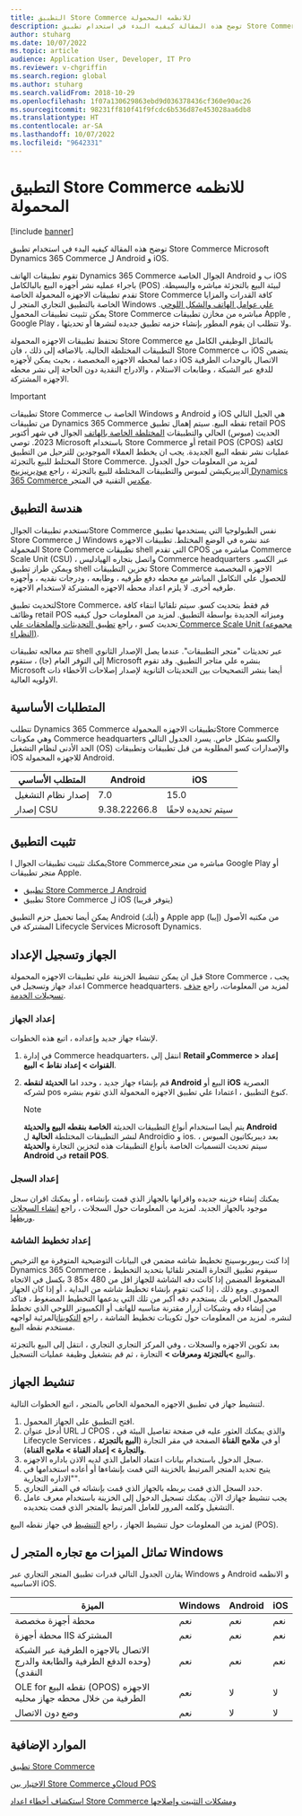 ```yaml
---
title: التطبيق Store Commerce للانظمه المحمولة
description: توضح هذه المقالة كيفيه البدء في استخدام تطبيق Store Commerce Microsoft Dynamics 365 Commerce ل Android و iOS.
author: stuharg
ms.date: 10/07/2022
ms.topic: article
audience: Application User, Developer, IT Pro
ms.reviewer: v-chgriffin
ms.search.region: global
ms.author: stuharg
ms.search.validFrom: 2018-10-29
ms.openlocfilehash: 1f07a130629863ebd9d036378436cf360e90ac26
ms.sourcegitcommit: 98231ff810f41f9fcdc6b536d87e453028aa6db8
ms.translationtype: HT
ms.contentlocale: ar-SA
ms.lasthandoff: 10/07/2022
ms.locfileid: "9642331"
---
```

# <a name="store-commerce-app-for-mobile-platforms"></a>التطبيق Store Commerce للانظمه المحمولة

[!include [banner](../includes/banner.md)]

توضح هذه المقالة كيفيه البدء في استخدام تطبيق Store Commerce Microsoft Dynamics 365 Commerce ل Android و iOS.

تقوم تطبيقات الهاتف Dynamics 365 Commerce الجوال الخاصة Android ب و iOS باجراء عمليه نشر أجهزه البيع بالبالكامل (POS) لبيئة البيع بالتجزئة مباشره والبسيطة. تقدم تطبيقات الاجهزه المحمولة الخاصة Store Commerce كافة القدرات والمزايا الخاصة بالتطبيق التجاري المتجر ل Windows [علي عوامل الهاتف والشكل اللوحي](store-commerce.md). يمكن تثبيت تطبيقات المحمول Store Commerce مباشره من مخازن تطبيقات Apple , Google Play ، ولا تتطلب ان يقوم المطور بإنشاء حزمه تطبيق جديده لنشرها أو تحديثها. 

تحتفظ تطبيقات الاجهزه المحمولة Store Commerce بالتماثل الوظيفي الكامل مع التطبيقات المختلطة الحالية. بالاضافه إلى ذلك ، فان Store Commerce ب iOS يتضمن دعما لمحطه الاجهزه المخصصة ، بحيث يمكن لأجهزه iOS الاتصال بالوحدات الطرفية للدفع عبر الشبكة ، وطابعات الاستلام ، والادراج النقدية دون الحاجة إلى نشر محطه الاجهزه المشتركة. 

> [!IMPORTANT]
> تطبيقات Store Commerce الخاصة ب Windows و Android و iOS هي الجيل التالي من تطبيقات Dynamics 365 Commerce نقطه البيع. سيتم إهمال تطبيق retail POS الحديث (مبوس) الحالي والتطبيقات [المختلطة الخاصة بالهاتف](hybridapp.md) الجوال في شهر أكتوبر 2023. توصي Microsoft باستخدام Store Commerce أو retail POS (CPOS) لكافة عمليات نشر نقطه البيع الجديدة. يجب ان يخطط العملاء الموجودين للترحيل من التطبيق المختلط للبيع بالتجزئة Store Commerce. لمزيد من المعلومات حول الجدول الديبريكيشن لمبوس والتطبيقات المختلطة للبيع بالتجزئة ، راجع [موديرنيزينج Dynamics 365 Commerce مكدس](https://www.microsoft.com/download/details.aspx?id=103896) التقنية في المتجر. 

## <a name="app-architecture"></a>هندسة التطبيق

تستخدم تطبيقات الجوالStore Commerce نفس الطبولوجيا التي يستخدمها تطبيق Store Commerce ل Windows عند نشره في الوضع المختلط. تطبيقات الاجهزه المحمولة Store Commerce تطبيقات shell التي تقدم CPOS مباشره من Commerce Scale Unit (CSU) ، واتصل بتجاره الهيادليس Commerce headquarters عبر الكسو. ويمكن طراز تطبيق shell تخزين التطبيقات Store Commerce الاجهزه المخصصة للحصول علي التكامل المباشر مع محطه دفع طرفيه ، وطابعه ، ودرجات نقديه ، وأجهزه طرفيه أخرى. لا يلزم اعداد محطه الاجهزه المشتركة لاستخدام الاجهزه. 

لتحديث تطبيقStore Commerce، قم فقط بتحديث كسو. سيتم تلقائيا انتقاء كافة وظائف retail POS وميزاته الجديدة بواسطة التطبيق. لمزيد من المعلومات حول كيفيه تحديث كسو ، راجع [تطبيق التحديثات والملحقات علي Commerce Scale Unit (مجموعه النظراء)](../../fin-ops-core/dev-itpro/deployment/update-retail-channel.md).

تتم معالجه تطبيقات shell عبر تحديثات "متجر التطبيقات". عندما يصل الإصدار الثانوي إلى التوفر العام (جا) ، ستقوم Microsoft بنشره علي متاجر التطبيق. وقد تقوم Microsoft أيضا بنشر التصحيحات بين التحديثات الثانوية لإصدار إصلاحات الأخطاء ذات الاولويه العالية.

## <a name="prerequisites"></a>المتطلبات الأساسية

تتطلب Dynamics 365 Commerce تطبيقات الاجهزه المحمولةStore Commerce وهي مكونات Commerce headquarters والكسو بشكل خاص. يسرد الجدول التالي الحد الأدنى لنظام التشغيل (OS) والإصدارات كسو المطلوبة من قبل تطبيقات وتطبيقات iOS للاجهزه المحمولة Android. 

| المتطلب الأساسي | Android      | iOS  |
| ------------ | ------------ | ---- |
| إصدار نظام التشغيل   | 7.0          | 15.0 |
| إصدار CSU  | 9.38.22266.8 | سيتم تحديده لاحقًا  |

## <a name="install-the-app"></a>تثبيت التطبيق

يمكنك تثبيت تطبيقات الجوال اStore Commerceمباشره من متجر Google Play أو متجر تطبيقات Apple. 

- [تطبيق Store Commerce لـ Android](https://aka.ms/storecommerceandroid)
- تطبيق Store Commerce ل iOS (يتوفر قريبا)

يمكن أيضا تحميل حزم التطبيق Android (أبك) و Apple app (إيبا) من مكتبه الأصول المشتركة في Lifecycle Services Microsoft Dynamics. 

## <a name="device-and-register-setup"></a>الجهاز وتسجيل الإعداد

قبل ان يمكن تنشيط الخزينة علي تطبيقات الاجهزه المحمولة Store Commerce ، يجب اعداد جهاز وتسجيل في Commerce headquarters. لمزيد من المعلومات، راجع [حذف تسجيلات الخدمة](../implementation-considerations-devices.md). 

### <a name="device-setup"></a>إعداد الجهاز

لإنشاء جهاز جديد وإعداده ، اتبع هذه الخطوات.

1. في إدارة Commerce headquarters، انتقل إلى **Retail وCommerce \> إعداد القنوات \> إعداد نقاط \> البيع**. 
1. قم بإنشاء جهاز جديد ، وحدد اما **الحديثة لنقطه Android** البيع أو **iOS** العصرية لشركه pos كنوع التطبيق ، اعتمادا علي تطبيق الاجهزه المحمولة الذي تقوم بنشره. 

    > [!NOTE] 
    > يتم أيضا استخدام أنواع التطبيقات الحديثة **الخاصة بنقطه البيع والحديثة Android** لنشر التطبيقات المختلطة **الحالية** ل Androidio  و ios. بعد ديبريكاتيون المبوس ، سيتم تحديث التسميات الخاصة بأنواع التطبيقات هذه لتخزين التجارة **والحديثة Android** في **retail POS**. 

### <a name="register-setup"></a>إعداد السجل

يمكنك إنشاء خزينه جديده واقرانها بالجهاز الذي قمت بإنشاءه ، أو يمكنك اقران سجل موجود بالجهاز الجديد. لمزيد من المعلومات حول السجلات ، راجع [إنشاء السجلات وربطها](../tasks/create-associate-registers.md).

### <a name="screen-layout-setup"></a>إعداد تخطيط الشاشة

إذا كنت ريبوربوسينج تخطيط شاشه مضمن في البيانات التوضيحية المتوفرة مع الترخيص Dynamics 365 Commerce ، سيقوم تطبيق التجارة المتجر تلقائيا بتحديد التخطيط المضغوط المضمن إذا كانت دقه الشاشة للجهاز اقل من 480 &times;85 3 بكسل في الاتجاه العمودي. ومع ذلك ، إذا كنت تقوم بإنشاء تخطيط شاشه من البداية ، أو إذا كان الجهاز المحمول الخاص بك يستخدم دقه أكبر من تلك التي يدعمها التخطيط المضغوط ، فتاكد من إنشاء دقه وشبكات أزرار مقترنة مناسبه للهاتف أو الكمبيوتر اللوحي الذي تخطط لنشره. لمزيد من المعلومات حول تكوينات تخطيط الشاشة ، راجع [التكوينات](../pos-screen-layouts.md)المرئية لواجهه مستخدم نقطه البيع. 

بعد تكوين الاجهزه والسجلات ، وفي المركز التجاري التجاري ، انتقل إلى البيع بالتجزئة والبيع **\>بالتجزئة ومعرفات \>** التجارة ، ثم قم بتشغيل وظيفة عمليات التسجيل.

## <a name="activate-a-device"></a>تنشيط الجهاز

لتنشيط جهاز في تطبيق الاجهزه المحمولة الخاص بالمتجر ، اتبع الخطوات التالية.

1. افتح التطبيق على الجهاز المحمول.
1. أدخل عنوان URL لـ CPOS ، والذي يمكنك العثور عليه في صفحة تفاصيل البيئة في Lifecycle Services ، أو في **ملامح القناة** الصفحة في مقر التجارة (**البيع بالتجزئة والتجارة \> إعداد القناة \> ملامح القناة**).
1. سجل الدخول باستخدام بيانات اعتماد العامل الذي لديه الاذن باداره الاجهزه.
1. يتيح تحديد المتجر المرتبط بالخزينة التي قمت بإنشاءها أو أعاده استخدامها في "الاداره التجارية".
1. حدد السجل الذي قمت بربطه بالجهاز الذي قمت بإنشائه في المقر التجاري.
1. يجب تنشيط جهازك الآن. يمكنك تسجيل الدخول إلى الخزينة باستخدام معرف عامل التشغيل وكلمه المرور للعامل المرتبط بالمتجر الذي قمت بتحديده. 

لمزيد من المعلومات حول تنشيط الجهاز ، راجع [التنشيط](retail-device-activation.md#activate-a-modern-pos-or-cloud-pos-device-by-using-guided-activation) في جهاز نقطه البيع (POS).

## <a name="feature-parity-with-store-commerce-for-windows"></a>تماثل الميزات مع تجاره المتجر ل Windows

يقارن الجدول التالي قدرات تطبيق المتجر التجاري عبر Windows و Android و الانظمه الاساسيه iOS.

| الميزة                                                                               | Windows | Android | iOS |
| ------------------------------------------------------------------------------------- | ------- | ------- | --- |
| محطة أجهزة مخصصة                                                            | ‏‏نعم‬     | ‏‏نعم‬     | ‏‏نعم‬ |
| محطة أجهزة IIS المشتركة                                                               | ‏‏نعم‬     | ‏‏نعم‬     | ‏‏نعم‬ |
| الاتصال بالاجهزه الطرفية عبر الشبكة (وحده الدفع الطرفية والطابعة والدرج النقدي) | ‏‏نعم‬     | ‏‏نعم‬     | ‏‏نعم‬ |
| OLE for نقطه البيع (OPOS) الاجهزه الطرفية من خلال محطه جهاز محليه             | ‏‏نعم‬     | لا      | لا  |
| وضع دون الاتصال                                                                          | ‏‏نعم‬     | لا      | لا  |

## <a name="additional-resources"></a>الموارد الإضافية

[تطبيق Store Commerce](store-commerce.md)

[الاختيار بين Store Commerce وCloud POS](../mpos-or-cpos.md)

[استكشاف أخطاء اعداد Store Commerce ومشكلات التثبيت وإصلاحها](../troubleshoot/store-commerce-setup-installation.md)
